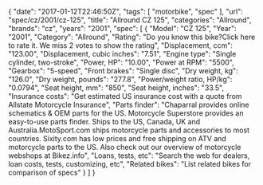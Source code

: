 {
    "date": "2017-01-12T22:46:50Z",
    "tags": [
        "motorbike",
        "spec"
    ],
    "url": "spec\/cz\/2001\/cz-125",
    "title": "Allround CZ 125",
    "categories": "Allround",
    "brands": "cz",
    "years": "2001",
    "spec": [
        {
            "Model": "CZ 125",
            "Year": "2001",
            "Category": "Allround",
            "Rating": "Do you know this bike?Click here to rate it. We miss 2 votes to show the rating",
            "Displacement, ccm": "123.00",
            "Displacement, cubic inches": "7.51",
            "Engine type": "Single cylinder, two-stroke",
            "Power, HP": "10.00",
            "Power at RPM": "5500",
            "Gearbox": "5-speed",
            "Front brakes": "Single disc",
            "Dry weight, kg": "126.0",
            "Dry weight, pounds": "277.8",
            "Power\/weight ratio, HP\/kg": "0.0794",
            "Seat height, mm": "850",
            "Seat height, inches": "33.5",
            "Insurance costs": "Get estimated US insurance cost with a quote from Allstate Motorcycle Insurance",
            "Parts finder": "Chaparral provides online schematics & OEM parts for the US.   Motorcycle Superstore provides an easy-to-use parts finder. Ships to the US, Canada, UK and Australia.MotoSport.com ships motorcycle parts and accessories to most countries.    Sixity.com has low prices and free shipping on ATV and motorcycle parts to the US. Also check out our overview of motorcycle webshops at Bikez.info",
            "Loans, tests, etc": "Search the web for dealers, loan costs, tests, customizing, etc",
            "Related bikes": "List related bikes for comparison of specs"
        }
    ]
}